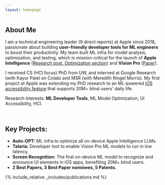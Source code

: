 ```yaml
---
layout: homepage
---
```


## About Me

I am a technical engineering leader (9 direct reports) at Apple since 2018, passionate about building **user‐friendly developer tools for ML engineers** to boost their productivity. My team built ML infra for model analysis, optimization, and testing, which is mission-critical for the launch of **Apple Intelligence** ([Research post, Optimization section](https://machinelearning.apple.com/research/introducing-apple-foundation-models)) and **Vision Pro** ([Paper](https://machinelearning.apple.com/research/talaria)).

I received CS (HCI focus) PhD from UW, and interned at Google Research (with Kayur Patel on Colab) and MSR (with Meredith Ringel Morris). My first project at Apple was extending my PhD research to an ML-powered [iOS accessibility feature](https://techcrunch.com/2020/12/03/iphones-can-now-automatically-recognize-and-label-buttons-and-ui-features-for-blind-users/) that supports 20M+ blind users' daily life.

Research Interests: **ML Developer Tools**, ML Model Optimization, UI Accessibility, HCI.

<br>

## Key Projects:
- **Auto-OPT:** ML infra to optimize all on-device Apple Intelligence LLMs.
- **Talaria:** Developer tool to enable Vision Pro ML models to run in low latency.
- **Screen Recognition:** The first on-device ML model to recognize and announce UI elements in iOS apps, benefiting 20M+ blind users.
- **2 Best Papers, 3 Best Paper nominees, 5 Patents.**

{% include_relative _includes/publications.md %}
